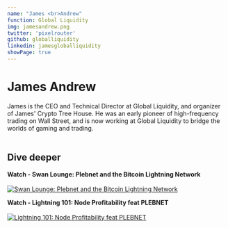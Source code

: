 ```yaml
---
name: "James <br>Andrew"
function: Global Liquidity
img: jamesandrew.png
twitter: 'pixelrouter'
github: globalliquidity
linkedin: jamesgloballiquidity
showPage: true
---
```


# James Andrew
 
James is the CEO and Technical Director at Global Liquidity, and organizer of James' Crypto Tree House. He was an early pioneer of high-frequency trading on Wall Street, and is now working at Global Liquidity to bridge the worlds of gaming and trading.
<br><br>

## Dive deeper


<div class="grid grid-cols-1 md:grid-cols-2 gap-5">
<div class="p-3 my-2">

**Watch - Swan Lounge: Plebnet and the Bitcoin Lightning Network** <br><br>
[ ![Swan Lounge: Plebnet and the Bitcoin Lightning Network](/content/james_swan.png)](https://www.youtube.com/watch?v=eHwZVZLAOl0/)
</div>

<div class="p-3 my-2">

**Watch - Lightning 101: Node Profitability feat PLEBNET** <br><br>
[ ![Lightning 101: Node Profitability feat PLEBNET](/content/andrew_profit.png)](https://www.youtube.com/watch?v=LRZy-VtCPe4/)
</div>

</div>

<br>


